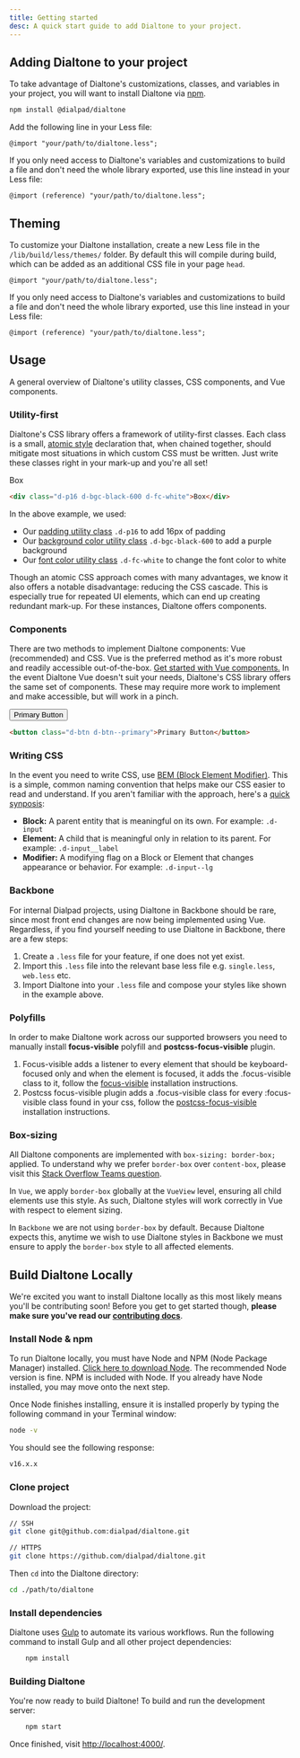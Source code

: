```yaml
---
title: Getting started
desc: A quick start guide to add Dialtone to your project.
---
```


## Adding Dialtone to your project

To take advantage of Dialtone's customizations, classes, and variables in your project, you will want to install Dialtone via <a href="https://www.npmjs.com/" target="_blank">npm</a>.

```bash
npm install @dialpad/dialtone
```

Add the following line in your Less file:

```less
@import "your/path/to/dialtone.less";
```

If you only need access to Dialtone's variables and customizations to build a file and don't need the whole library exported, use this line instead in your Less file:

```less
@import (reference) "your/path/to/dialtone.less";
```

## Theming

To customize your Dialtone installation, create a new Less file in the `/lib/build/less/themes/` folder. By default this will compile during build, which can be added as an additional CSS file in your page `head`.

```less
@import "your/path/to/dialtone.less";
```

If you only need access to Dialtone's variables and customizations to build a file and don't need the whole library exported, use this line instead in your Less file:

```less
@import (reference) "your/path/to/dialtone.less";
```

## Usage

A general overview of Dialtone's utility classes, CSS components, and Vue components.

### Utility-first

Dialtone's CSS library offers a framework of utility-first classes. Each class is a small, <a href="https://css-tricks.com/lets-define-exactly-atomic-css/" target="_blank">atomic style</a> declaration that, when chained together, should mitigate most situations in which custom CSS must be written. Just write these classes right in your mark-up and you're all set!

<code-well-header>
  <div class="d-p16 d-bgc-black-600 d-fc-white">Box</div>
</code-well-header>

```html
<div class="d-p16 d-bgc-black-600 d-fc-white">Box</div>
```

In the above example, we used:

- Our [padding utility class](/utilities/spacing/padding/) `.d-p16` to add 16px of padding
- Our [background color utility class](/utilities/backgrounds/color/) `.d-bgc-black-600` to add a purple background
- Our [font color utility class](/utilities/typography/color/) `.d-fc-white` to change the font color to white

Though an atomic CSS approach comes with many advantages, we know it also offers a notable disadvantage: reducing the CSS cascade. This is especially true for repeated UI elements, which can end up creating redundant mark-up. For these instances, Dialtone offers components.

### Components

There are two methods to implement Dialtone components: Vue (recommended) and CSS. Vue is the preferred method as it's more robust and readily accessible out-of-the-box. <a href="https://vue.dialpad.design/" target="_blank">Get started with Vue components.</a>
In the event Dialtone Vue doesn't suit your needs, Dialtone's CSS library offers the same set of components. These may require more work to implement and make accessible, but will work in a pinch.

<code-well-header>
  <button class="d-btn d-btn--primary">Primary Button</button>
</code-well-header>

```html
<button class="d-btn d-btn--primary">Primary Button</button>
```

### Writing CSS

In the event you need to write CSS, use <a href="http://getbem.com/" target="_blank">BEM (Block Element Modifier)</a>. This is a simple, common naming convention that helps make our CSS easier to read and understand. If you aren't familiar with the approach, here's a <a href="http://getbem.com/introduction/" target="_blank">quick synposis</a>:

- **Block:** A parent entity that is meaningful on its own. For example: `.d-input`
- **Element:** A child that is meaningful only in relation to its parent. For example: `.d-input__label`
- **Modifier:** A modifying flag on a Block or Element that changes appearance or behavior. For example: `.d-input--lg`

### Backbone

For internal Dialpad projects, using Dialtone in Backbone should be rare, since most front end changes are now being implemented using Vue. Regardless, if you find yourself needing to use Dialtone in Backbone, there are a few steps:

1. Create a `.less` file for your feature, if one does not yet exist.
2. Import this `.less` file into the relevant base less file e.g. `single.less`, `web.less` etc.
3. Import Dialtone into your `.less` file and compose your styles like shown in the example above.

### Polyfills

In order to make Dialtone work across our supported browsers you need to manually install **focus-visible** polyfill and **postcss-focus-visible** plugin.

1. Focus-visible adds a listener to every element that should be keyboard-focused only and when the element is focused, it adds the .focus-visible class to it, follow the [focus-visible](https://github.com/WICG/focus-visible#installation) installation instructions.
2. Postcss focus-visible plugin adds a .focus-visible class for every :focus-visible class found in your css, follow the [postcss-focus-visible](https://www.npmjs.com/package/postcss-focus-visible) installation instructions.

### Box-sizing

All Dialtone components are implemented with `box-sizing: border-box;` applied. To understand why we prefer `border-box` over `content-box`, please visit this [Stack Overflow Teams question](https://stackoverflow.com/c/dialpad/questions/121).

In `Vue`, we apply `border-box` globally at the `VueView` level, ensuring all child elements use this style. As such, Dialtone styles will work correctly in Vue with respect to element sizing.

In `Backbone` we are not using `border-box` by default. Because Dialtone expects this, anytime we wish to use Dialtone styles in Backbone we must ensure to apply the `border-box` style to all affected elements.

## Build Dialtone Locally

We're excited you want to install Dialtone locally as this most likely means you'll be contributing soon! Before you get to get started though,  **please make sure you've read our [contributing docs](https://github.com/dialpad/dialtone/blob/master/.github/CONTRIBUTING.md)**.

### Install Node & npm

To run Dialtone locally, you must have Node and NPM (Node Package Manager) installed. [Click here to download Node](https://nodejs.org/en/). The recommended Node version is fine. NPM is included with Node. If you already have Node installed, you may move onto the next step.

Once Node finishes installing, ensure it is installed properly by typing the following command in your Terminal window:

```bash
node -v
```

You should see the following response:

```bash
v16.x.x
```

### Clone project

Download the project:

```bash
// SSH
git clone git@github.com:dialpad/dialtone.git

// HTTPS
git clone https://github.com/dialpad/dialtone.git
```

Then `cd` into the Dialtone directory:

```bash
cd ./path/to/dialtone
```

### Install dependencies

Dialtone uses [Gulp](https://gulpjs.com/) to automate its various workflows. Run the following command to install Gulp and all other project dependencies:

```bash
    npm install
```

### Building Dialtone

You're now ready to build Dialtone! To build and run the development server:

```bash
    npm start
```

Once finished, visit [http://localhost:4000/](http://localhost:4000/).
